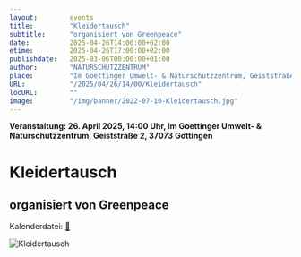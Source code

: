 ```yaml
---
layout:        events
title:         "Kleidertausch"
subtitle:      "organisiert von Greenpeace"
date:          2025-04-26T14:00:00+02:00
etime:         2025-04-26T17:00:00+02:00
publishdate:   2025-03-06T00:00:00+01:00
author:        "NATURSCHUTZZENTRUM"
place:         "Im Goettinger Umwelt- & Naturschutzzentrum, Geiststraße 2, 37073 Göttingen"
URL:           "/2025/04/26/14/00/Kleidertausch"
locURL:        ""
image:         "/img/banner/2022-07-10-Kleidertausch.jpg"
---
```


**Veranstaltung: 26. April 2025, 14:00 Uhr, Im Goettinger Umwelt- & Naturschutzzentrum, Geiststraße 2, 37073 Göttingen**

Kleidertausch
===========

organisiert von Greenpeace
-----------


Kalenderdatei: [📆](/ics/2025-04-26_14-00_kleidertausch.ics)

![Kleidertausch](/img/event/2025-04-26-Kleidertausch.png)

